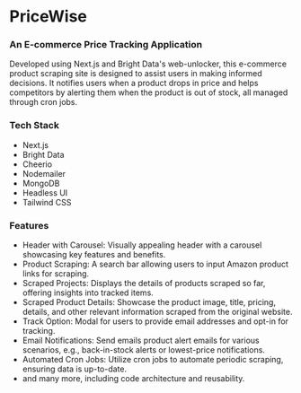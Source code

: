 # PriceWise
 
### An E-commerce Price Tracking Application
Developed using Next.js and Bright Data's web-unlocker, this e-commerce product scraping site is designed to assist users in making informed decisions. It notifies users when a product drops in price and helps competitors by alerting them when the product is out of stock, all managed through cron jobs.
### Tech Stack
* Next.js
* Bright Data
* Cheerio
* Nodemailer
* MongoDB
* Headless UI
* Tailwind CSS
### Features
* Header with Carousel: Visually appealing header with a carousel showcasing key features and benefits.
* Product Scraping: A search bar allowing users to input Amazon product links for scraping.
* Scraped Projects: Displays the details of products scraped so far, offering insights into tracked items.
* Scraped Product Details: Showcase the product image, title, pricing, details, and other relevant information scraped from the original website.
* Track Option: Modal for users to provide email addresses and opt-in for tracking.
* Email Notifications: Send emails product alert emails for various scenarios, e.g., back-in-stock alerts or lowest-price notifications.
* Automated Cron Jobs: Utilize cron jobs to automate periodic scraping, ensuring data is up-to-date.
* and many more, including code architecture and reusability.
